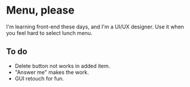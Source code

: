 # Menu, please
I'm learning front-end these days, and I'm a UI/UX designer.
Use it when you feel hard to select lunch menu.

## To do
- Delete button not works in added item.
- "Answer me" makes the work.
- GUI retouch for fun.
